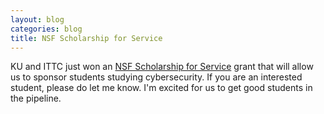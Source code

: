 ```yaml
---
layout: blog
categories: blog
title: NSF Scholarship for Service
---
```


KU and ITTC just won an [NSF Scholarship for Service](http://www2.ljworld.com/news/2016/jan/27/ku-gets-47m-grant-train-future-government-cybersec/) grant that will allow us to sponsor students studying cybersecurity.  If you are an interested student, please do let me know.  I'm excited for us to get good students in the pipeline.